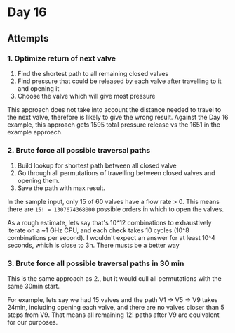 # Day 16

## Attempts

### 1. Optimize return of next valve
1. Find the shortest path to all remaining closed valves
2. Find pressure that could be released by each valve after travelling to it and opening it
3. Choose the valve which will give most pressure

This approach does not take into account the distance needed to travel to the next valve, 
therefore is likely to give the wrong result. Against the Day 16 example, this approach gets 1595 total pressure release
vs the 1651 in the example approach. 

### 2. Brute force all possible traversal paths
1. Build lookup for shortest path between all closed valve
2. Go through all permutations of travelling between closed valves and opening them.
3. Save the path with max result. 

In the sample input, only 15 of 60 valves have a flow rate > 0. 
This means there are `15! = 1307674368000` possible orders in which to open the valves. 

As a rough estimate, lets say that's 10^12 combinations to exhaustively iterate on a ~1 GHz CPU, and each check takes 10 cycles
(10^8 combinations per second).
I wouldn't expect an answer for at least 10^4 seconds, which is close to 3h. There musts be a better way

### 3. Brute force all possible traversal paths in 30 min
This is the same approach as 2., but it would cull all permutations with the same 30min start.

For example, lets say we had 15 valves and the path V1 -> V5 -> V9 takes 24min, including opening each valve, 
and there are no valves closer than 5 steps from V9. That means all remaining 12! paths after V9 are equivalent for our purposes. 

